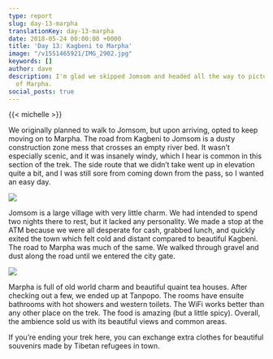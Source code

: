 ```yaml
---
type: report
slug: day-13-marpha
translationKey: day-13-marpha
date: 2018-05-24 00:00:00 +0000
title: 'Day 13: Kagbeni to Marpha'
image: "/v1551465921/IMG_2902.jpg"
keywords: []
author: dave
description: I'm glad we skipped Jomsom and headed all the way to picturesque town
  of Marpha.
social_posts: true
---
```

{{< michelle >}}

We originally planned to walk to Jomsom, but upon arriving, opted to keep moving on to Marpha. The road from Kagbeni to Jomsom is a dusty construction zone mess that crosses an empty river bed. It wasn’t especially scenic, and it was insanely windy, which I hear is common in this section of the trek. The side route that we didn’t take went up in elevation quite a bit, and I was still sore from coming down from the pass, so I wanted an easy day.

![](https://res.cloudinary.com/wildernessprime/image/upload/w_800,dpr_auto/v1551465845/IMG_2880.jpg)

Jomsom is a large village with very little charm. We had intended to spend two nights there to rest, but it lacked any personality. We made a stop at the ATM because we were all desperate for cash, grabbed lunch, and quickly exited the town which felt cold and distant compared to beautiful Kagbeni. The road to Marpha was much of the same. We walked through gravel and dust along the road until we entered the city gate.

![](https://res.cloudinary.com/wildernessprime/image/upload/w_800,dpr_auto/v1551465921/IMG_2902.jpg)

Marpha is full of old world charm and beautiful quaint tea houses. After checking out a few, we ended up at Tanpopo. The rooms have ensuite bathrooms with hot showers and western toilets. The WiFi works better than any other place on the trek. The food is amazing (but a little spicy). Overall, the ambience sold us with its beautiful views and common areas.

If you’re ending your trek here, you can exchange extra clothes for beautiful souvenirs made by Tibetan refugees in town.
